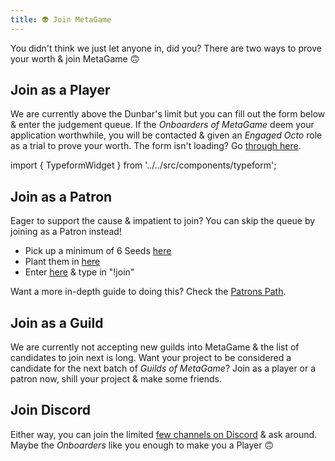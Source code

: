 ```yaml
---
title: 👽 Join MetaGame
---
```

You didn't think we just let anyone in, did you?
There are two ways to prove your worth & join MetaGame 🙃

## Join as a Player
We are currently above the Dunbar's limit but you can fill out the form below & enter the judgement queue.
If the *Onboarders of MetaGame* deem your application worthwhile, you will be contacted & given an *Engaged Octo* role as a trial to prove your worth.
The form isn't loading? Go [through here](https://form.typeform.com/to/RZLnpeBa).

import { TypeformWidget } from '../../src/components/typeform';

<TypeformWidget campaign='RZLnpeBa' />

## Join as a Patron
Eager to support the cause & impatient to join?
You can skip the queue by joining as a Patron instead!
- Pick up a minimum of 6 Seeds [here](https://balancer.exchange/#/swap/ether/0x30cf203b48edaa42c3b4918e955fed26cd012a3f)
- Plant them in [here](https://pools.balancer.exchange/#/pool/0xea05a15dbce2eb543ffda16950e95b2bd2e40d0e/)
- Enter [here](https://discord.gg/d3rurFAK6M) & type in "!join"

Want a more in-depth guide to doing this? Check the [Patrons Path](https://www.notion.so/Patron-Path-1db90c8bb4c84398a6fe1f672ea5e855).

## Join as a Guild
We are currently not accepting new guilds into MetaGame & the list of candidates to join next is long. Want your project to be considered a candidate for the next batch of *Guilds of MetaGame*? Join as a player or a patron now, shill your project & make some friends.

## Join Discord
Either way, you can join the limited [few channels on Discord](https://discord.gg/cDcY8FpGAB) & ask around. Maybe the *Onboarders* like you enough to make you a Player 🙃

